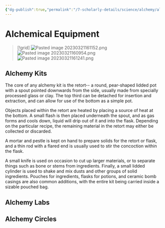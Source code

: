 ```yaml
---
{"dg-publish":true,"permalink":"/7-scholarly-details/science/alchemy/alchemical-equipment/","noteIcon":""}
---
```


# Alchemical Equipment

>[!grid]
>![Pasted image 20230321161152.png](/img/user/x.%20Assets/Attachments/Pasted%20image%2020230321161152.png)
>![Pasted image 20230321160954.png](/img/user/x.%20Assets/Attachments/Pasted%20image%2020230321160954.png)
>![Pasted image 20230321161241.png](/img/user/x.%20Assets/Attachments/Pasted%20image%2020230321161241.png)

## Alchemy Kits

The core of any alchemy kit is the retort-- a round, pear-shaped lidded pot with a spout pointed downwards from the side, usually made from specially processed glass or clay. The top third can be detached for insertion and extraction, and can allow for use of the bottom as a simple pot.

Objects placed within the retort are heated by placing a source of heat at the bottom. A small flash is then placed underneath the spout, and as gas forms and cools down, liquid will drip out of it and into the flask. Depending on the particular recipe, the remaining material in the retort may either be collected or discarded. 

A mortar and pestle is kept on hand to prepare solids for the retort or flask, and a thin rod with a flared end is usually used to stir the concoction within the flask. 

A small knife is used on occasion to cut up larger materials, or to separate things such as bone or stems from ingredients. Finally, a small lidded cylinder is used to shake and mix dusts and other groups of solid ingredients. Pouches for ingredients, flasks for potions, and ceramic bomb casings are also common additions, with the entire kit being carried inside a sizable pouched bag. 

## Alchemy Labs


## Alchemy Circles 

